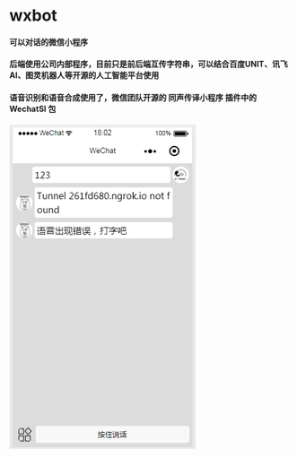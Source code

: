 # wxbot
#### 可以对话的微信小程序<br>
#### 后端使用公司内部程序，目前只是前后端互传字符串，可以结合百度UNIT、讯飞AI、图灵机器人等开源的人工智能平台使用<br>
#### 语音识别和语音合成使用了，微信团队开源的 同声传译小程序 插件中的 WechatSI 包<br>
 ![image](https://github.com/AndyZmd/wxbot/raw/master/res/image/text.png)

